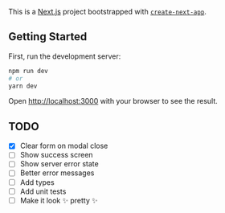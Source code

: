 This is a [Next.js](https://nextjs.org/) project bootstrapped with [`create-next-app`](https://github.com/vercel/next.js/tree/canary/packages/create-next-app).

## Getting Started

First, run the development server:

```bash
npm run dev
# or
yarn dev
```

Open [http://localhost:3000](http://localhost:3000) with your browser to see the result.

## TODO

- [x] Clear form on modal close
- [ ] Show success screen
- [ ] Show server error state
- [ ] Better error messages
- [ ] Add types
- [ ] Add unit tests
- [ ] Make it look ✨ pretty ✨
